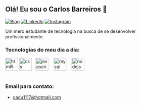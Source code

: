 ## Olá! Eu sou o Carlos Barreiros 👋

[![Blog](https://img.shields.io/website?label=Portfolio&style=for-the-badge&url=https://carlosecbarreiros.github.io/portfolio/)](https://carlosecbarreiros.github.io/portfolio/)
[![LinkedIn](https://img.shields.io/badge/LinkedIn-0077B5?style=for-the-badge&logo=linkedin&logoColor=white)](https://www.linkedin.com/in/carlosecbarreiros/)
[![Instagram](https://img.shields.io/badge/Instagram-E4405F?style=for-the-badge&logo=instagram&logoColor=white)](https://www.instagram.com/caducardosoo_/)

Um mero estudante de tecnologia na busca de se desenvolver profissionalmente.

### Tecnologias do meu dia a dia:

<div style="display: inline_block">
    <img align="center" alt="html5" height="40" width="40"src="https://cdn.jsdelivr.net/gh/devicons/devicon@latest/icons/html5/html5-plain-wordmark.svg">
    <img align="center" alt="css" height="40" width="40"src="https://cdn.jsdelivr.net/gh/devicons/devicon@latest/icons/css3/css3-plain-wordmark.svg">
    <img style="padding-left: 8px" align="center" alt="javascript"  height="40" width="40"src="https://cdn.jsdelivr.net/gh/devicons/devicon@latest/icons/javascript/javascript-original.svg"> 
    <img style="padding-left: 13px" align="center" alt="mysql" height="40" width="40"src="https://cdn.jsdelivr.net/gh/devicons/devicon@latest/icons/mysql/mysql-plain-wordmark.svg">
    <img style="padding-left: 13px" align="center" alt="nodejs" height="40" width="40"src="https://cdn.jsdelivr.net/gh/devicons/devicon@latest/icons/nodejs/nodejs-plain-wordmark.svg">
</div> <br> 

### Email para contato:
- cadu1117@hotmail.com

